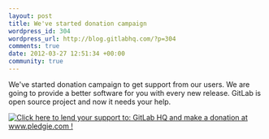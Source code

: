 ```yaml
--- 
layout: post
title: We've started donation campaign
wordpress_id: 304
wordpress_url: http://blog.gitlabhq.com/?p=304
comments: true
date: 2012-03-27 12:51:34 +00:00
community: true
---
```

<p>We've started donation campaign to get support from our users. We are going to provide a better software for you with every new release.  GitLab is open source project and now it needs your help.</p>

<a href='http://www.pledgie.com/campaigns/17027'><img alt='Click here to lend your support to: GitLab HQ and make a donation at www.pledgie.com !' src='http://www.pledgie.com/campaigns/17027.png?skin_name=chrome' border='0' /></a>

